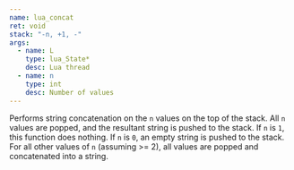 ```yaml
---
name: lua_concat
ret: void
stack: "-n, +1, -"
args:
  - name: L
    type: lua_State*
    desc: Lua thread
  - name: n
    type: int
    desc: Number of values
---
```


Performs string concatenation on the `n` values on the top of the stack. All `n` values are popped, and the resultant string is pushed to the stack. If `n` is `1`, this function does nothing. If `n` is `0`, an empty string is pushed to the stack. For all other values of `n` (assuming >= 2), all values are popped and concatenated into a string.
